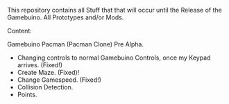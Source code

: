 This repository contains all Stuff that that will occur until the Release of the Gamebuino. All Prototypes and/or Mods. 

Content:

Gamebuino Pacman (Pacman Clone) Pre Alpha. 
- Changing controls to normal Gamebuino Controls, once my Keypad arrives. (Fixed!)
- Create Maze. (Fixed)!
- Change Gamespeed. (Fixed!)
- Collision Detection.
- Points.
